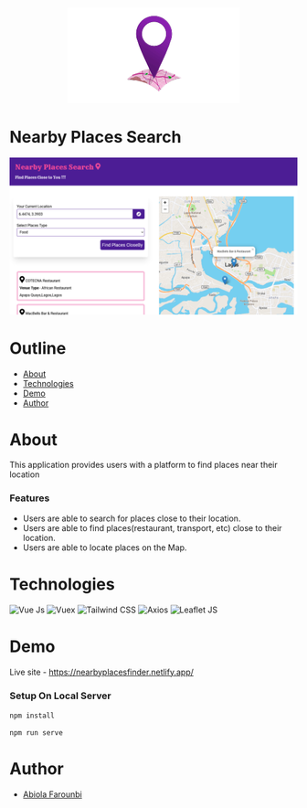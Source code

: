 <p align='center'> <img src='src/assets/favicon.png' alt='loaction-img'/> </p>

# Nearby Places Search

![Demo Image](src/assets/Demo-Image.png)

# Outline


- [About](https://github.com/Abiola-Farounbi/Nearby-Places/#About) 
- [Technologies](https://github.com/Abiola-Farounbi/Nearby-Places/#Technologies)
- [Demo](https://github.com/Abiola-Farounbi/Nearby-Places/#Demo) 
- [Author](https://github.com/Abiola-Farounbi/Nearby-Places/#Author) 


# About

This application provides users with a platform to find places near their location 
 
 ### Features
 - Users are able to search for places close to their location.
- Users are able to find places(restaurant, transport, etc) close to their location.
- Users are able to locate places on the Map.

# Technologies

![Vue Js](https://img.shields.io/badge/Vue-41b883?style=for-the-badge&logo=vue.js&logoColor=white)
![Vuex](https://img.shields.io/badge/Vuex-41b884?style=for-the-badge&logo=vue.js&logoColor=white)
![Tailwind CSS](https://img.shields.io/badge/Tailwind_CSS-blue?style=for-the-badge&logo=tailwind-css&logoColor=white)
![Axios](https://img.shields.io/badge/Axios-5a29e4?style=for-the-badge)
![Leaflet JS](https://img.shields.io/badge/Leaflet_JS-green?style=for-the-badge)


# Demo
Live site - https://nearbyplacesfinder.netlify.app/

### Setup On Local Server
 
 ```
npm install
```

```
npm run serve
```

# Author 
- [Abiola Farounbi](https://abiolaesther.me/)


